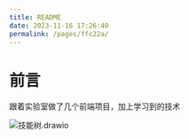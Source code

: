 ```yaml
---
title: README
date: 2023-11-16 17:26:40
permalink: /pages/ffc22a/
---
```

# 前言

跟着实验室做了几个前端项目，加上学习到的技术

![技能树.drawio](http://mdrs.yuanjin.tech/img/20210421144913.png)
